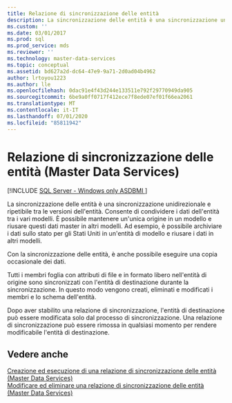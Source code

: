 ```yaml
---
title: Relazione di sincronizzazione delle entità
description: La sincronizzazione delle entità è una sincronizzazione unidirezionale e ripetibile tra le versioni dell'entità, che consente di condividere i dati delle entità tra Master Data Services modelli.
ms.custom: ''
ms.date: 03/01/2017
ms.prod: sql
ms.prod_service: mds
ms.reviewer: ''
ms.technology: master-data-services
ms.topic: conceptual
ms.assetid: bd627a2d-dc64-47e9-9a71-2d0ad04b4962
author: lrtoyou1223
ms.author: lle
ms.openlocfilehash: 0dac91e4f43d244e133511e792f29770949da905
ms.sourcegitcommit: 6be9a0ff0717f412ece7f8ede07ef01f66ea2061
ms.translationtype: MT
ms.contentlocale: it-IT
ms.lasthandoff: 07/01/2020
ms.locfileid: "85811942"
---
```

# <a name="entity-sync-relationship-master-data-services"></a>Relazione di sincronizzazione delle entità (Master Data Services)

[!INCLUDE [SQL Server - Windows only ASDBMI  ](../includes/applies-to-version/sql-windows-only-asdbmi.md)]

  La sincronizzazione delle entità è una sincronizzazione unidirezionale e ripetibile tra le versioni dell'entità. Consente di condividere i dati dell'entità tra i vari modelli. È possibile mantenere un'unica origine in un modello e riusare questi dati master in altri modelli. Ad esempio, è possibile archiviare i dati sullo stato per gli Stati Uniti in un'entità di modello e riusare i dati in altri modelli.  
  
 Con la sincronizzazione delle entità, è anche possibile eseguire una copia occasionale dei dati.  
  
 Tutti i membri foglia con attributi di file e in formato libero nell'entità di origine sono sincronizzati con l'entità di destinazione durante la sincronizzazione. In questo modo vengono creati, eliminati e modificati i membri e lo schema dell'entità.  
  
 Dopo aver stabilito una relazione di sincronizzazione, l'entità di destinazione può essere modificata solo dal processo di sincronizzazione. Una relazione di sincronizzazione può essere rimossa in qualsiasi momento per rendere modificabile l'entità di destinazione.  
  
## <a name="see-also"></a>Vedere anche  
 [Creazione ed esecuzione di una relazione di sincronizzazione delle entità &#40;Master Data Services&#41;](../master-data-services/create-and-execute-an-entity-sync-relationship-master-data-services.md)   
 [Modificare ed eliminare una relazione di sincronizzazione delle entità &#40;Master Data Services&#41;](../master-data-services/edit-and-delete-an-entity-sync-relationship-master-data-services.md)  
  
  
